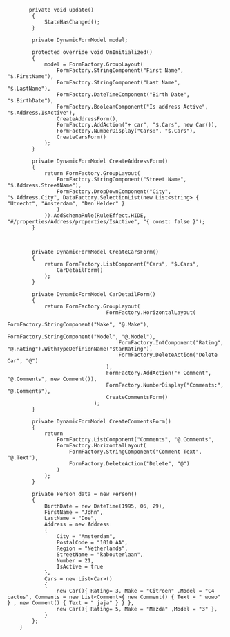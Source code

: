 ﻿```
       private void update()
        {
            StateHasChanged();
        }

        private DynamicFormModel model;

        protected override void OnInitialized()
        {
            model = FormFactory.GroupLayout(
                FormFactory.StringComponent("First Name", "$.FirstName"),
                FormFactory.StringComponent("Last Name", "$.LastName"),
                FormFactory.DateTimeComponent("Birth Date", "$.BirthDate"),
                FormFactory.BooleanComponent("Is address Active", "$.Address.IsActive"),
                CreateAddressForm(),
                FormFactory.AddAction("+ car", "$.Cars", new Car()),
                FormFactory.NumberDisplay("Cars:", "$.Cars"),
                CreateCarsForm()
            );
        }

        private DynamicFormModel CreateAddressForm()
        {
            return FormFactory.GroupLayout(
                FormFactory.StringComponent("Street Name", "$.Address.StreetName"),
                FormFactory.DropDownComponent("City", "$.Address.City", DataFactory.SelectionList(new List<string> { "Utrecht", "Amsterdam", "Den Helder" }
                )
            )).AddSchemaRule(RuleEffect.HIDE, "#/properties/Address/properties/IsActive", "{ const: false }");
        }

      

        private DynamicFormModel CreateCarsForm()
        {
            return FormFactory.ListComponent("Cars", "$.Cars",
                CarDetailForm()
            );
        }

        private DynamicFormModel CarDetailForm()
        {
            return FormFactory.GroupLayout(
                                FormFactory.HorizontalLayout(
                                    FormFactory.StringComponent("Make", "@.Make"),
                                    FormFactory.StringComponent("Model", "@.Model"),
                                    FormFactory.IntComponent("Rating", "@.Rating").WithTypeDefinionName("starRating"),
                                    FormFactory.DeleteAction("Delete Car", "@")
                                ),
                                FormFactory.AddAction("+ Comment", "@.Comments", new Comment()),
                                FormFactory.NumberDisplay("Comments:", "@.Comments"),
                                CreateCommentsForm()
                            );
        }

        private DynamicFormModel CreateCommentsForm()
        {
            return               
                FormFactory.ListComponent("Comments", "@.Comments",
                FormFactory.HorizontalLayout(
                    FormFactory.StringComponent("Comment Text", "@.Text"),
                    FormFactory.DeleteAction("Delete", "@")
                )
            );
        }

        private Person data = new Person()
        {
            BirthDate = new DateTime(1995, 06, 29),
            FirstName = "John",
            LastName = "Doe",
            Address = new Address
            {
                City = "Amsterdam",
                PostalCode = "1010 AA",
                Region = "Netherlands",
                StreetName = "kabouterlaan",
                Number = 21,
                IsActive = true
            },
            Cars = new List<Car>()
            {
                new Car(){ Rating= 3, Make = "Citroen" ,Model = "C4 cactus", Comments = new List<Comment>{ new Comment() { Text = " wowo" } , new Comment() { Text = " jaja" } } },
                new Car(){ Rating= 5, Make = "Mazda" ,Model = "3" },
            }
        };
    }
```